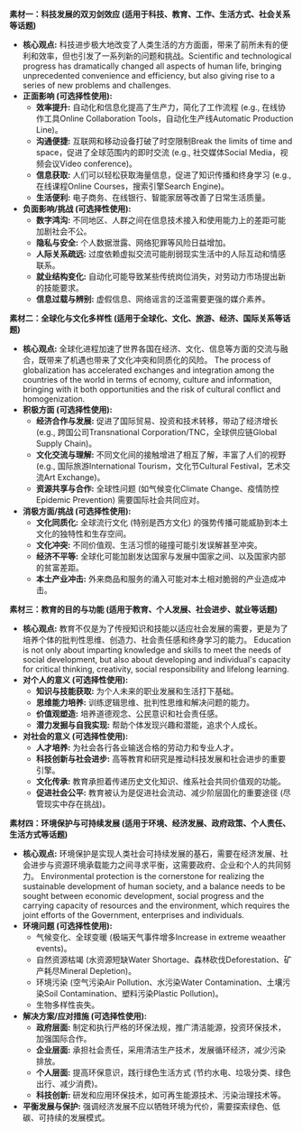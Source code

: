 **素材一：科技发展的双刃剑效应 (适用于科技、教育、工作、生活方式、社会关系等话题)**
* **核心观点:** 科技进步极大地改变了人类生活的方方面面，带来了前所未有的便利和效率，但也引发了一系列新的问题和挑战。Scientific and technological progress has dramatically changed all aspects of human life, bringing unprecedented convenience and efficiency, but also giving rise to a series of new problems and challenges.
* **正面影响 (可选择性使用):**  
  * **效率提升:** 自动化和信息化提高了生产力，简化了工作流程 (e.g., 在线协作工具Online Collaboration Tools，自动化生产线Automatic Production Line)。  
  * **沟通便捷:** 互联网和移动设备打破了时空限制Break the limits of time and space，促进了全球范围内的即时交流 (e.g., 社交媒体Social Media，视频会议Video conference)。  
  * **信息获取:** 人们可以轻松获取海量信息，促进了知识传播和终身学习 (e.g., 在线课程Online Courses，搜索引擎Search Engine)。  
  * **生活便利:** 电子商务、在线银行、智能家居等改善了日常生活质量。  
* **负面影响/挑战 (可选择性使用):**  
  * **数字鸿沟:** 不同地区、人群之间在信息技术接入和使用能力上的差距可能加剧社会不公。  
  * **隐私与安全:** 个人数据泄露、网络犯罪等风险日益增加。  
  * **人际关系疏远:** 过度依赖虚拟交流可能削弱现实生活中的人际互动和情感联系。  
  * **就业结构变化:** 自动化可能导致某些传统岗位消失，对劳动力市场提出新的技能要求。  
  * **信息过载与辨别:** 虚假信息、网络谣言的泛滥需要更强的媒介素养。

**素材二：全球化与文化多样性 (适用于全球化、文化、旅游、经济、国际关系等话题)**
* **核心观点:** 全球化进程加速了世界各国在经济、文化、信息等方面的交流与融合，既带来了机遇也带来了文化冲突和同质化的风险。 The process of globalization has accelerated exchanges and integration among the countries of the world in terms of ecnomy, culture and information, bringing with it both opportunities and the risk of cultural conflict and homogenization.
* **积极方面 (可选择性使用):**  
  * **经济合作与发展:** 促进了国际贸易、投资和技术转移，带动了经济增长 (e.g., 跨国公司Transnational Corporation/TNC，全球供应链Global Supply Chain)。
  * **文化交流与理解:** 不同文化间的接触增进了相互了解，丰富了人们的视野 (e.g., 国际旅游International Tourism，文化节Cultural Festival，艺术交流Art Exchange)。  
  * **资源共享与合作:** 全球性问题 (如气候变化Climate Change、疫情防控Epidemic Prevention) 需要国际社会共同应对。  
* **消极方面/挑战 (可选择性使用):**  
  * **文化同质化:** 全球流行文化 (特别是西方文化) 的强势传播可能威胁到本土文化的独特性和生存空间。  
  * **文化冲突:** 不同价值观、生活习惯的碰撞可能引发误解甚至冲突。  
  * **经济不平等:** 全球化可能加剧发达国家与发展中国家之间、以及国家内部的贫富差距。  
  * **本土产业冲击:** 外来商品和服务的涌入可能对本土相对脆弱的产业造成冲击。

**素材三：教育的目的与功能 (适用于教育、个人发展、社会进步、就业等话题)**
* **核心观点:** 教育不仅是为了传授知识和技能以适应社会发展的需要，更是为了培养个体的批判性思维、创造力、社会责任感和终身学习的能力。 Education is not only about imparting knowledge and skills to meet the needs of social development, but also about developing and individual's capacity for critical thinking, creativity, social responsibility and lifelong learning.
* **对个人的意义 (可选择性使用):**  
  * **知识与技能获取:** 为个人未来的职业发展和生活打下基础。  
  * **思维能力培养:** 训练逻辑思维、批判性思维和解决问题的能力。  
  * **价值观塑造:** 培养道德观念、公民意识和社会责任感。  
  * **潜力发掘与自我实现:** 帮助个体发现兴趣和潜能，追求个人成长。  
* **对社会的意义 (可选择性使用):**  
  * **人才培养:** 为社会各行各业输送合格的劳动力和专业人才。  
  * **科技创新与社会进步:** 高等教育和研究是推动科技发展和社会进步的重要引擎。  
  * **文化传承:** 教育承担着传递历史文化知识、维系社会共同价值观的功能。  
  * **促进社会公平:** 教育被认为是促进社会流动、减少阶层固化的重要途径 (尽管现实中存在挑战)。

**素材四：环境保护与可持续发展 (适用于环境、经济发展、政府政策、个人责任、生活方式等话题)**
* **核心观点:** 环境保护是实现人类社会可持续发展的基石，需要在经济发展、社会进步与资源环境承载能力之间寻求平衡，这需要政府、企业和个人的共同努力。 Environmental protection is the cornerstone for realizing the sustainable development of human society, and a balance needs to be sought between economic development, social progress and the carrying capacity of resources and the environment, which requires the joint efforts of the Government, enterprises and individuals.
* **环境问题 (可选择性使用):**  
  * 气候变化、全球变暖 (极端天气事件增多Increase in extreme weaather events)。  
  * 自然资源枯竭 (水资源短缺Water Shortage、森林砍伐Deforestation、矿产耗尽Mineral Depletion)。  
  * 环境污染 (空气污染Air Pollution、水污染Water Contamination、土壤污染Soil Contamination、塑料污染Plastic Pollution)。  
  * 生物多样性丧失。  
* **解决方案/应对措施 (可选择性使用):**  
  * **政府层面:** 制定和执行严格的环保法规，推广清洁能源，投资环保技术，加强国际合作。  
  * **企业层面:** 承担社会责任，采用清洁生产技术，发展循环经济，减少污染排放。  
  * **个人层面:** 提高环保意识，践行绿色生活方式 (节约水电、垃圾分类、绿色出行、减少消费)。  
  * **科技创新:** 研发和应用环保技术，如可再生能源技术、污染治理技术等。  
* **平衡发展与保护:** 强调经济发展不应以牺牲环境为代价，需要探索绿色、低碳、可持续的发展模式。